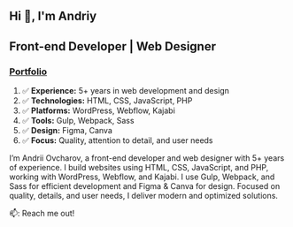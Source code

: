 ## Hi 👋, I'm Andriy

<h2>Front-end Developer | Web Designer</h2>
<h3>
<a href="https://ovcharov-portfolio.webflow.io/" target="_blank"><strong>Portfolio</strong></a></h3>

<ol>
  <li>✅ <strong>Experience:</strong> 5+ years in web development and design</li>
  <li>✅ <strong>Technologies:</strong> HTML, CSS, JavaScript, PHP</li>
  <li>✅ <strong>Platforms:</strong> WordPress, Webflow, Kajabi</li>
  <li>✅ <strong>Tools:</strong> Gulp, Webpack, Sass</li>
  <li>✅ <strong>Design:</strong> Figma, Canva</li>
  <li>✅ <strong>Focus:</strong> Quality, attention to detail, and user needs</li>
</ol>

I’m Andrii Ovcharov, a front-end developer and web designer with 5+ years of experience. I build websites using HTML, CSS, JavaScript, and PHP, working with WordPress, Webflow, and Kajabi. I use Gulp, Webpack, and Sass for efficient development and Figma & Canva for design. Focused on quality, details, and user needs, I deliver modern and optimized solutions.



📫: Reach me out!


